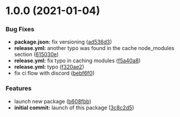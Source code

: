 # 1.0.0 (2021-01-04)


### Bug Fixes

* **package.json:** fix versioning ([ad536d3](https://github.com/itstheandre/css-units/commit/ad536d3963217863657f04b9c5fc2b5f87815c07))
* **release.yml:** another typo was found in the cache node_modules section ([615030e](https://github.com/itstheandre/css-units/commit/615030e6b456deb574d4ef320d2a8b5e0f592bf7))
* **release.yml:** fix typo in caching modules ([f5a40a8](https://github.com/itstheandre/css-units/commit/f5a40a80ce523d3db5e9ff11a32226e548b8d2a0))
* **release.yml:** typo ([f320ae2](https://github.com/itstheandre/css-units/commit/f320ae2e109c6f4165cef6bfeb70bd875a01b568))
* fix ci flow with discord ([bebf6f0](https://github.com/itstheandre/css-units/commit/bebf6f0bc98bba55cb0d8e488402906c5f3bb15b))


### Features

* launch new package ([b608fbb](https://github.com/itstheandre/css-units/commit/b608fbb4a461dc6b8fe8600ed34391cd0fa04c01))
* **initial commit:** launch of this package ([3c8c2d5](https://github.com/itstheandre/css-units/commit/3c8c2d5a3c8265862dc85c4cdbfe23f99464e43c))
